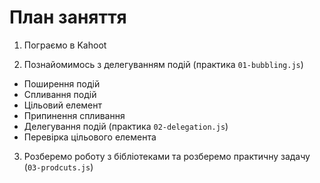 # План заняття

1. Пограємо в Kahoot

2. Познайомимось з делегуванням подій (практика `01-bubbling.js`)

- Поширення подій
- Спливання подій
- Цільовий елемент
- Припинення спливання
- Делегування подій (практика `02-delegation.js`)
- Перевірка цільового елемента

3. Розберемо роботу з бібліотеками та розберемо практичну задачу
   (`03-prodcuts.js`)
